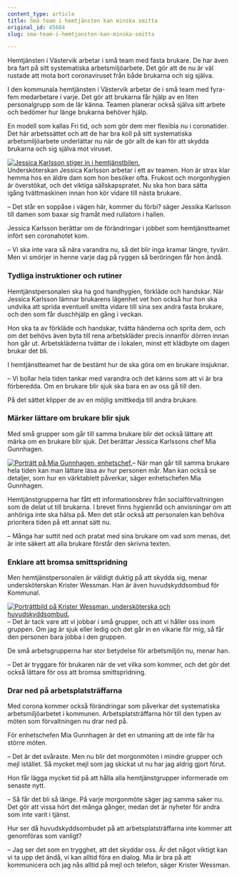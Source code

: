 ```yaml
---
content_type: article
title: Små team i hemtjänsten kan minska smitta
original_id: 45684
slug: sma-team-i-hemtjansten-kan-minska-smitta

---
```


Hemtjänsten i Västervik arbetar i små team med fasta brukare. De har även bra fart på sitt systematiska arbetsmiljöarbete. Det gör att de nu är väl rustade att mota bort coronaviruset från både brukarna och sig själva.

I den kommunala hemtjänsten i Västervik arbetar de i små team med fyra-fem medarbetare i varje. Det gör att brukarna får hjälp av en liten personalgrupp som de lär känna. Teamen planerar också själva sitt arbete och bedömer hur länge brukarna behöver hjälp.

En modell som kallas Fri tid, och som gör dem mer flexibla nu i coronatider. Det här arbetssättet och att de har bra koll på sitt systematiska arbetsmiljöarbete underlättar nu när de gör allt de kan för att skydda brukarna och sig själva mot viruset.  

[![Jessica Karlsson stiger in i hemtjänstbilen.](https://www.suntarbetsliv.se/wp-content/uploads/2020/03/750x400-jessica-karlsson-foto-stefan-jerrevang.jpg)](https://www.suntarbetsliv.se/wp-content/uploads/2020/03/750x400-jessica-karlsson-foto-stefan-jerrevang.jpg)  
Undersköterskan Jessica Karlsson arbetar i ett av teamen. Hon är strax klar hemma hos en äldre dam som hon besöker ofta. Frukost och morgonhygien är överstökat, och det viktiga sällskapspratet. Nu ska hon bara sätta igång tvättmaskinen innan hon kör vidare till nästa brukare.  

– Det står en soppåse i vägen här, kommer du förbi? säger Jessika Karlsson till damen som baxar sig framåt med rullatorn i hallen.  

Jessica Karlsson berättar om de förändringar i jobbet som hemtjänstteamet infört sen coronahotet kom.

– Vi ska inte vara så nära varandra nu, så det blir inga kramar längre, tyvärr. Men vi smörjer in henne varje dag på ryggen så beröringen får hon ändå.

### Tydliga instruktioner och rutiner

Hemtjänstpersonalen ska ha god handhygien, förkläde och handskar. När Jessica Karlsson lämnar brukarens lägenhet vet hon också hur hon ska undvika att sprida eventuell smitta vidare till sina sex andra fasta brukare, och den som får duschhjälp en gång i veckan.

Hon ska ta av förkläde och handskar, tvätta händerna och sprita dem, och om det behövs även byta till rena arbetskläder precis innanför dörren innan hon går ut. Arbetskläderna tvättar de i lokalen, minst ett klädbyte om dagen brukar det bli.

I hemtjänstteamet har de bestämt hur de ska göra om en brukare insjuknar.

– Vi bollar hela tiden tankar med varandra och det känns som att vi är bra förberedda. Om en brukare blir sjuk ska bara en av oss gå till den.

På det sättet klipper de av en möjlig smittkedja till andra brukare.

### Märker lättare om brukare blir sjuk

Med små grupper som går till samma brukare blir det också lättare att märka om en brukare blir sjuk. Det berättar Jessica Karlssons chef Mia Gunnhagen.

[![Porträtt på Mia Gunnhagen, enhetschef.](https://www.suntarbetsliv.se/wp-content/uploads/2020/03/200x220-mia-gunnhagen-foto-stefan-jerrevang.jpg)](https://www.suntarbetsliv.se/wp-content/uploads/2020/03/200x220-mia-gunnhagen-foto-stefan-jerrevang.jpg)– När man går till samma brukare hela tiden kan man lättare läsa av hur personen mår. Man kan också se detaljer, som hur en värktablett påverkar, säger enhetschefen Mia Gunnhagen.

Hemtjänstgrupperna har fått ett informationsbrev från socialförvaltningen som de delat ut till brukarna. I brevet finns hygienråd och anvisningar om att anhöriga inte ska hälsa på. Men det står också att personalen kan behöva prioritera tiden på ett annat sätt nu.

– Många har suttit ned och pratat med sina brukare om vad som menas, det är inte säkert att alla brukare förstår den skrivna texten.

### Enklare att bromsa smittspridning

Men hemtjänstpersonalen är väldigt duktig på att skydda sig, menar undersköterskan Krister Wessman. Han är även huvudskyddsombud för Kommunal.

[![Porträttbild på Krister Wessman, undersköterska och huvudskyddsombud. ](https://www.suntarbetsliv.se/wp-content/uploads/2020/03/200x220-krister-wessman-foto-stefan-jerrevang.jpg)](https://www.suntarbetsliv.se/wp-content/uploads/2020/03/200x220-krister-wessman-foto-stefan-jerrevang.jpg)– Det är tack vare att vi jobbar i små grupper, och att vi håller oss inom gruppen. Om jag är sjuk eller ledig och det går in en vikarie för mig, så får den personen bara jobba i den gruppen.

De små arbetsgrupperna har stor betydelse för arbetsmiljön nu, menar han.

– Det är tryggare för brukaren när de vet vilka som kommer, och det gör det också lättare för oss att bromsa smittspridning.

### Drar ned på arbetsplatsträffarna

Med corona kommer också förändringar som påverkar det systematiska arbetsmiljöarbetet i kommunen. Arbetsplatsträffarna hör till den typen av möten som förvaltningen nu drar ned på.

För enhetschefen Mia Gunnhagen är det en utmaning att de inte får ha större möten.

– Det är det svåraste. Men nu blir det morgonmöten i mindre grupper och mejl istället. Så mycket mejl som jag skickat ut nu har jag aldrig gjort förut.

Hon får lägga mycket tid på att hålla alla hemtjänstgrupper informerade om senaste nytt.

– Så får det bli så länge. På varje morgonmöte säger jag samma saker nu. Det gör att vissa hört det många gånger, medan det är nyheter för andra som inte varit i tjänst.

Hur ser då huvudskyddsombudet på att arbetsplatsträffarna inte kommer att genomföras som vanligt?

– Jag ser det som en trygghet, att det skyddar oss. Är det något viktigt kan vi ta upp det ändå, vi kan alltid föra en dialog. Mia är bra på att kommunicera och jag nås alltid på mejl och telefon, säger Krister Wessman.


